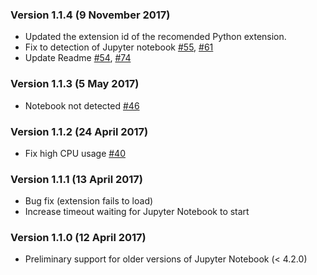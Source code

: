 ### Version 1.1.4 (9 November 2017)
* Updated the extension id of the recomended Python extension.
* Fix to detection of Jupyter notebook [#55](https://github.com/DonJayamanne/vscodeJupyter/issues/55), [#61](https://github.com/DonJayamanne/vscodeJupyter/pull/61)
* Update Readme [#54](https://github.com/DonJayamanne/vscodeJupyter/pull/54), [#74](https://github.com/DonJayamanne/vscodeJupyter/pull/74)

### Version 1.1.3 (5 May 2017)
* Notebook not detected [#46](https://github.com/DonJayamanne/vscodeJupyter/issues/46)

### Version 1.1.2 (24 April 2017)
* Fix high CPU usage [#40](https://github.com/DonJayamanne/vscodeJupyter/issues/40)

### Version 1.1.1 (13 April 2017)
* Bug fix (extension fails to load)
* Increase timeout waiting for Jupyter Notebook to start

### Version 1.1.0 (12 April 2017)
* Preliminary support for older versions of Jupyter Notebook (< 4.2.0)
